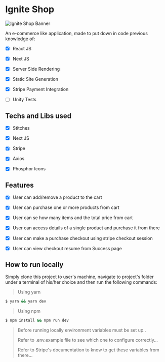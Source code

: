 # Ignite Shop
![Ignite Shop Banner](https://raw.githubusercontent.com/xSallus/ignite-2022-module-04-ignite-shop/main/public/banner.png)

An e-commerce like application, made to put down in code previous knowledge of:

- [x] React JS

- [x] Next JS

- [x] Server Side Rendering

- [x] Static Site Generation

- [x] Stripe Payment Integration

- [ ] Unity Tests


## Techs and Libs used

- [x] Stitches

- [x] Next JS

- [x] Stripe

- [x] Axios

- [x] Phosphor Icons

## Features


- [x] User can add/remove a product to the cart

- [x] User can purchase one or more products from cart

- [x] User can se how many items and the total price from cart

- [x] User can access details of a single product and purchase it from there

- [x] User can make a purchase checkout using stripe  checkout session

- [x] User can view checkout resume from Success page

## How to run locally

Simply clone this project to user's machine, navigate to project's folder under a terminal of his/her choice and then run the following commands:

> Using yarn
```bash
$ yarn && yarn dev
```

> Using npm
```bash
$ npm install && npm run dev
```


> Before running locally environment variables must be set up..
>
> Refer to .env.example file to see which one to configure correctly...
>
> Refer to Stripe's documentation to know to get these variables from there...
